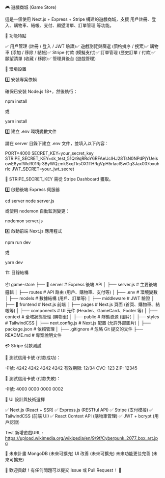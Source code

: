 🎮 遊戲商城 (Game Store)

這是一個使用 Next.js + Express + Stripe 構建的遊戲商城，支援 用戶註冊、登入、購物車、結帳、支付、願望清單、訂單管理 等功能。

🚀 功能特點

✅ 用戶管理 (註冊 / 登入 / JWT 驗證)✅ 遊戲瀏覽與篩選 (價格排序 / 搜索)✅ 購物車 (添加 / 移除 / 結帳)✅ Stripe 付款 (模擬支付)✅ 訂單管理 (歷史訂單 / 付款)✅ 願望清單 (收藏 / 移除)✅ 管理員後台 (遊戲管理)

📌 環境設置

1️⃣ 安裝專案依賴

確保已安裝 Node.js 18+，然後執行：

npm install

或

yarn install

2️⃣ 建立 .env 環境變數文件

請在 server 目錄下建立 .env 文件，並填入以下內容：

PORT=4000
SECRET_KEY=your_secret_key
STRIPE_SECRET_KEY=sk_test_51Qr9qRRoY6RFAeUcIHJ28TsN0NPdPjYUeisowE8yxfWcR01Rjr3ByWQzmkSxqTksOX1THRgVpH5rIaclSwGq3Jax007oxuhrIc
JWT_SECRET=your_jwt_secret

🔹 STRIPE_SECRET_KEY 需從 Stripe Dashboard 獲取。

3️⃣ 啟動後端 Express 伺服器

cd server
node server.js 

或使用 nodemon 自動監測變更：

nodemon server.js

4️⃣ 啟動前端 Next.js 應用程式

npm run dev

或

yarn dev

🏗️ 目錄結構

📦 game-store
├── 📂 server             # Express 後端 API
│   ├── server.js        # 主要後端邏輯
│   ├── routes           # API 路由 (用戶、購物車、支付等)
│   ├── .env             # 環境變數
│   ├── models           # 數據結構 (用戶、訂單等)
│   ├── middleware       # JWT 驗證
│
├── 📂 frontend          # Next.js 前端
│   ├── pages            # Next.js 頁面 (首頁、購物車、結帳等)
│   ├── components       # UI 元件 (Header、GameCard、Footer 等)
│   ├── context          # 全域狀態管理 (購物車)
│   ├── public           # 靜態資源 (圖片)
│   ├── styles          # TailwindCSS
│   ├── next.config.js   # Next.js 配置 (允許外部圖片)
│   ├── package.json    # 依賴管理
│
├── .gitignore          # 忽略 Git 提交的文件
├── README.md           # 專案說明文件


💳 Stripe 付款測試

🔹 測試信用卡號 (付款成功)：

卡號: 4242 4242 4242 4242
有效期限: 12/34
CVC: 123
ZIP: 12345 

🔹 測試信用卡號 (付款失敗)：

卡號: 4000 0000 0000 0002

🎨 UI 設計與技術選擇

✅ Next.js (React + SSR)
✅ Express.js (RESTful API)
✅ Stripe (支付模擬)
✅ TailwindCSS (前端 UI)
✅ React Context API (購物車管理)
✅ JWT + bcrypt (用戶認證)

Test 新增遊戲URL :
https://upload.wikimedia.org/wikipedia/en/9/9f/Cyberpunk_2077_box_art.jpg

🎯 未來計畫
MongoDB (未來可擴充)
UI 改善 (未來可擴充)
未來功能更佳完善 (未來可擴充)



📌 歡迎貢獻！有任何問題可以提交 Issue 或 Pull Request！ 🚀